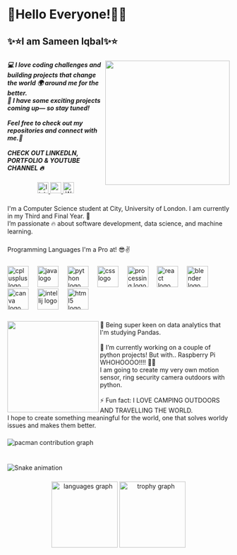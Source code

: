 <h1 align="left">🎊Hello Everyone!👋🎊</h1>

###

<h2 align="left">✨⭐I am Sameen Iqbal✨⭐</h2>

###

<img align="right" height="282" src="https://mir-s3-cdn-cf.behance.net/project_modules/max_1200/5eeea355389655.59822ff824b72.gif"  />

###

<h5 align="left">💻 I love coding challenges and building projects that change the world 🌍 around me for the better. <br>🚀 I have some exciting projects coming up— so stay tuned!  <br><br>Feel free to check out my repositories and connect with me.🌿<br><br>CHECK OUT LINKEDLN, PORTFOLIO & YOUTUBE CHANNEL 🔥</h5>

###

<div align="center">
  <a href="https://www.linkedin.com/in/sameen-iqbal-499898294/" target="_blank">
    <img src="https://img.shields.io/static/v1?message=LinkedIn&logo=linkedin&label=&color=0077B5&logoColor=white&labelColor=&style=for-the-badge" height="25" alt="linkedin logo"  />
  </a>
  <a href="https://www.youtube.com/@SamIqb" target="_blank">
    <img src="https://img.shields.io/static/v1?message=Youtube&logo=youtube&label=&color=FF0000&logoColor=white&labelColor=&style=for-the-badge" height="25" alt="youtube logo"  />
  </a>
   <a href="https://saminix.neocities.org/" target="_blank">
    <img src="https://img.shields.io/static/v1?message=website&logo=website&label=&color=green&logoColor=white&labelColor=&style=for-the-badge" height="25" alt="Web"  />
  </a>
</div>

###

<p align="left">I'm a Computer Science student at  City, University of London.  I am currently in my Third and Final Year. 🤯<br>I’m passionate 🔥 about software development, data science, and machine learning.</p>

###

<p align="left">Programming Languages I'm a Pro at! 😎✌️</p>

###

<div align="left">
  <img src="https://cdn.jsdelivr.net/gh/devicons/devicon/icons/cplusplus/cplusplus-original.svg" height="48" alt="cplusplus logo"  />
  <img width="12" />
  <img src="https://cdn.jsdelivr.net/gh/devicons/devicon/icons/java/java-original.svg" height="48" alt="java logo"  />
  <img width="12" />
  <img src="https://cdn.jsdelivr.net/gh/devicons/devicon/icons/python/python-original.svg" height="48" alt="python logo"  />
  <img width="12" />
  <img src="https://cdn.jsdelivr.net/gh/devicons/devicon/icons/css3/css3-original.svg" height="48" alt="css logo"  />
  <img width="12" />
  <img src="https://cdn.jsdelivr.net/gh/devicons/devicon/icons/processing/processing-original.svg" height="48" alt="processing logo"  />
  <img width="12" />
  <img src="https://cdn.jsdelivr.net/gh/devicons/devicon/icons/react/react-original.svg" height="48" alt="react logo"  />
  <img width="12" />
  <img src="https://cdn.jsdelivr.net/gh/devicons/devicon/icons/blender/blender-original.svg" height="48" alt="blender logo"  />
  <img width="12" />
  <img src="https://cdn.jsdelivr.net/gh/devicons/devicon/icons/canva/canva-original.svg" height="48" alt="canva logo"  />
  <img width="12" />
  <img src="https://cdn.jsdelivr.net/gh/devicons/devicon/icons/intellij/intellij-original.svg" height="48" alt="intellij logo"  />
  <img width="12" />
  <img src="https://cdn.jsdelivr.net/gh/devicons/devicon/icons/html5/html5-original.svg" height="48" alt="html5 logo"  />
</div>

###

<img align="left" height="207" src="https://i.redd.it/uufa6e2zj1kb1.gif"  />

###

<p align="left">🔭 Being super keen on data analytics that I'm studying Pandas. <br><br>🌱  I’m currently working on a couple of python projects! But with.. Raspberry Pi WHOHOOOO!!!! 🥳🥳 <br> I am going to create my very own motion sensor, ring security camera outdoors with python. <br><br>⚡ Fun fact: I LOVE CAMPING OUTDOORS AND TRAVELLING THE WORLD. <br>I hope to create something meaningful for the world, one that solves worldy issues and makes them better.</p>

###

<div align="left">
</div>

###

<div align="left">
</div>

###

<picture>
  <source media="(prefers-color-scheme: dark)" srcset="https://raw.githubusercontent.com/sameen-iqbal/sameen-iqbal/output/pacman-contribution-graph-dark.svg">
  <source media="(prefers-color-scheme: light)" srcset="https://raw.githubusercontent.com/sameen-iqbal/sameen-iqbal/output/pacman-contribution-graph.svg">
  <img alt="pacman contribution graph" src="https://raw.githubusercontent.com/sameen-iqbal/sameen-iqbal/output/pacman-contribution-graph.svg">
</picture>

###

<br clear="both">

<img src="https://raw.githubusercontent.com/sameen-iqbal/sameen-iqbal/output/snake.svg" alt="Snake animation" />

###

<div align="center">
  <img src="https://github-readme-stats.vercel.app/api/top-langs?username=sameen-iqbal&locale=en&hide_title=false&layout=compact&card_width=320&langs_count=5&theme=dracula&hide_border=false&order=2" height="150" alt="languages graph"  />
  <img src="https://github-profile-trophy.vercel.app?username=sameen-iqbal&theme=dracula&column=-1&row=1&margin-w=8&margin-h=8&no-bg=false&no-frame=false&order=4" height="150" alt="trophy graph"  />
</div>

###
